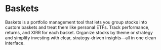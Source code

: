 # Baskets
Baskets is a portfolio management tool that lets you group stocks into custom baskets and treat them like personal ETFs. Track performance, returns, and XIRR for each basket. Organize stocks by theme or strategy and simplify investing with clear, strategy-driven insights—all in one clean interface.
